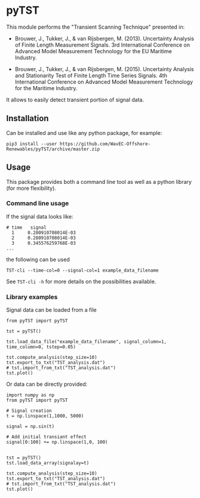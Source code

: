 # pyTST

This module performs the "Transient Scanning Technique" presented in:

* Brouwer, J., Tukker, J., & van Rijsbergen, M. (2013). Uncertainty Analysis of Finite Length Measurement Signals. 3rd International Conference on Advanced Model Measurement Technology for the EU Maritime Industry.
       
* Brouwer, J., Tukker, J., & van Rijsbergen, M. (2015). Uncertainty Analysis and Stationarity Test of Finite Length Time Series Signals. 4th International Conference on Advanced Model Measurement Technology for the Maritime Industry.

It allows to easily detect transient portion of signal data.

## Installation
Can be installed and use like any python package, for example:
```
pip3 install --user https://github.com/WavEC-Offshore-Renewables/pyTST/archive/master.zip
```



## Usage
This package provides both a command line tool as well as a python library (for more flexibility).  

### Command line usage
If the signal data looks like:
```
# time   signal
  1     0.280910708014E-03 
  2     0.280910708014E-03
  3     0.345576259768E-03
...
```

the following can be used

```
TST-cli --time-col=0 --signal-col=1 example_data_filename
```
   
See `TST-cli -h` for more details on the possibilities available.

### Library examples
Signal data can be loaded from a file
```
from pyTST import pyTST

tst = pyTST()

tst.load_data_file("example_data_filename", signal_column=1, time_column=0, tstep=0.05)

tst.compute_analysis(step_size=10)
tst.export_to_txt("TST_analysis.dat")
# tst.import_from_txt("TST_analysis.dat")
tst.plot()
```

Or data can be directly provided:
```
import numpy as np
from pyTST import pyTST

# Signal creation
t = np.linspace(1,1000, 5000)

signal = np.sin(t)

# Add initial transiant effect
signal[0:100] += np.linspace(1,0, 100)


tst = pyTST()
tst.load_data_array(signalay=t)

tst.compute_analysis(step_size=10)
tst.export_to_txt("TST_analysis.dat")
# tst.import_from_txt("TST_analysis.dat")
tst.plot()
```
